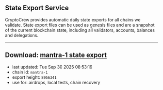 ## State Export Service
CryptoCrew provides automatic daily state exports for all chains we validate. State export files can be used as genesis files and are a snapshot of the current blockchain state, including all validators, accounts, balances and delegations.

---
**Download: [mantra-1 state export](https://dl-eu2.ccvalidators.com/SERVICE/mantrachain/mantra-1_export_8956341.json)**
---

- last updated: Tue Sep 30 2025 08:53:19
- chain id: `mantra-1`
- export height: `8956341`
- use for: airdrops, local tests, chain recovery
